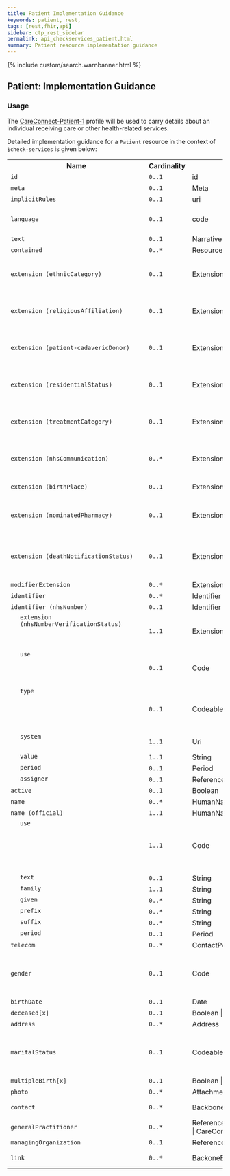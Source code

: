 ```yaml
---
title: Patient Implementation Guidance
keywords: patient, rest,
tags: [rest,fhir,api]
sidebar: ctp_rest_sidebar
permalink: api_checkservices_patient.html
summary: Patient resource implementation guidance
---
```


{% include custom/search.warnbanner.html %}

<!--
{% include custom/fhir.referencemin.html resource="" userlink="" page="" fhirname="Patient" fhirlink="[Patient](http://hl7.org/fhir/stu3/patient.html)" content="User Stories" userlink="" %}
-->

<style>
td.sub{
content: '';
display: block;
width: 285px;
background-image: url(images/tbl_vjoin_end.png);
background-repeat: no-repeat;
background-position: 10px  10px;
padding-left: 30px;
}

td.sub-sub{
content: '';
display: block;
width: 285px;
background-image: url(images/tbl_vjoin_end.png);
background-repeat: no-repeat;
background-position: 30px  10px;
padding-left: 50px;
}

td.sub-sub-sub{
content: '';
display: block;
width: 285px;
background-image: url(images/tbl_vjoin_end.png);
background-repeat: no-repeat;
background-position: 50px  10px;
padding-left: 70px;
}
</style>

  

## Patient: Implementation Guidance ##

  

### Usage ###

The [CareConnect-Patient-1](https://fhir.hl7.org.uk/STU3/StructureDefinition/CareConnect-Patient-1) profile will be used to carry details about an individual receiving care or other health-related services.

Detailed implementation guidance for a `Patient` resource in the context of `$check-services` is given below:

  
<table  style="min-width:100%;width:100%">
<tr>
<th  style="width:10%;">Name</th>
<th  style="width:5%;">Cardinality</th>
<th  style="width:10%;">Type</th>
<th  style="width:38%;">CareConnect Documentation</th>
</tr>
<tr>
<td><code  class="highlighter-rouge">id</code></td>
<td><code  class="highlighter-rouge">0..1</code></td>
<td>id</td>
<td>Logical id of this artifact</td>
</tr>
<tr>
<td><code  class="highlighter-rouge">meta</code></td>
<td><code  class="highlighter-rouge">0..1</code></td>
<td>Meta</td>
<td>Metadata about the resource</td>
</tr>
<tr>
<td><code  class="highlighter-rouge">implicitRules</code></td>
<td><code  class="highlighter-rouge">0..1</code></td>
<td>uri</td>
<td>A set of rules under which this content was created</td>
</tr>
<tr>
<td><code  class="highlighter-rouge">language</code></td>
<td><code  class="highlighter-rouge">0..1</code></td>
<td>code</td>
<td>Language of the resource content. <br/> <a  href="http://hl7.org/fhir/stu3/valueset-languages.html">Common Languages [Extensible but limited to All Languages]</a></td>
</tr>
<tr>
<td><code  class="highlighter-rouge">text</code></td>
<td><code  class="highlighter-rouge">0..1</code></td>
<td>Narrative</td>
<td>Text summary of the resource, for human interpretation</td>
</tr>
<tr>
<td><code  class="highlighter-rouge">contained</code></td>
<td><code  class="highlighter-rouge">0..*</code></td>
<td>Resource</td>
<td>Contained, inline Resources</td>
</tr>
<tr>
<td><code  class="highlighter-rouge">extension (ethnicCategory)</code></td>
<td><code  class="highlighter-rouge">0..1</code></td>
<td>Extension</td>
<td>Ethnic Category<br/>URL: <a  href="https://fhir.hl7.org.uk/STU3/StructureDefinition/Extension-CareConnect-EthnicCategory-1">https://fhir.hl7.org.uk/STU3/StructureDefinition/Extension-CareConnect-EthnicCategory-1</a></td>
</tr>
<tr>
<td><code  class="highlighter-rouge">extension (religiousAffiliation)</code></td>
<td><code  class="highlighter-rouge">0..1</code></td>
<td>Extension</td>
<td>Religious affiliation<br/>URL: <a  href="https://fhir.hl7.org.uk/STU3/StructureDefinition/Extension-CareConnect-ReligiousAffiliation-1">https://fhir.hl7.org.uk/STU3/StructureDefinition/Extension-CareConnect-ReligiousAffiliation-1</a></td>
</tr>
<tr>
<td><code  class="highlighter-rouge">extension (patient-cadavericDonor)</code></td>
<td><code  class="highlighter-rouge">0..1</code></td>
<td>Extension</td>
<td>Flag indicating whether the patient authorized the donation of body parts after death<br/>URL: <a  href="http://hl7.org/fhir/stu3/StructureDefinition/patient-cadavericDonor">http://hl7.org/fhir/stu3/StructureDefinition/patient-cadavericDonor</a></td>
</tr>
<tr>
<td><code  class="highlighter-rouge">extension (residentialStatus)</code></td>
<td><code  class="highlighter-rouge">0..1</code></td>
<td>Extension</td>
<td>The residential status of the patient<br/>URL: <a  href="https://fhir.hl7.org.uk/STU3/StructureDefinition/Extension-CareConnect-ResidentialStatus-1">https://fhir.hl7.org.uk/STU3/StructureDefinition/Extension-CareConnect-ResidentialStatus-1</a></td>
</tr>
<tr>
<td><code  class="highlighter-rouge">extension (treatmentCategory)</code></td>
<td><code  class="highlighter-rouge">0..1</code></td>
<td>Extension</td>
<td>The treatment category for this patient<br/>URL: <a  href="https://fhir.hl7.org.uk/STU3/StructureDefinition/Extension-CareConnect-TreatmentCategory-1">https://fhir.hl7.org.uk/STU3/StructureDefinition/Extension-CareConnect-TreatmentCategory-1</a></td>
</tr>
<tr>
<td><code  class="highlighter-rouge">extension (nhsCommunication)</code></td>
<td><code  class="highlighter-rouge">0..*</code></td>
<td>Extension</td>
<td>NHS communication preferences for a resource<br/>URL: <a  href="https://fhir.hl7.org.uk/STU3/StructureDefinition/Extension-CareConnect-NHSCommunication-1">https://fhir.hl7.org.uk/STU3/StructureDefinition/Extension-CareConnect-NHSCommunication-1</a></td>
</tr>
<tr>
<td><code  class="highlighter-rouge">extension (birthPlace)</code></td>
<td><code  class="highlighter-rouge">0..1</code></td>
<td>Extension</td>
<td>Birth Place: The registered place of birth of the patient.<br/>URL: <a  href="http://hl7.org/fhir/stu3/StructureDefinition/birthPlace">http://hl7.org/fhir/stu3/StructureDefinition/birthPlace</a></td>
</tr>
<tr>
<td><code  class="highlighter-rouge">extension (nominatedPharmacy)</code></td>
<td><code  class="highlighter-rouge">0..1</code></td>
<td>Extension</td>
<td>A patient's nominated pharmacy<br/>URL: <a  href="https://fhir.hl7.org.uk/STU3/StructureDefinition/Extension-CareConnect-NominatedPharmacy-1">https://fhir.hl7.org.uk/STU3/StructureDefinition/Extension-CareConnect-NominatedPharmacy-1</a></td>
</tr>
<tr>
<td><code  class="highlighter-rouge">extension (deathNotificationStatus)</code></td>
<td><code  class="highlighter-rouge">0..1</code></td>
<td>Extension</td>
<td>Representation of a patient’s death notification status (as held on Personal Demographics Service (PDS))<br/>URL: <a  href="https://fhir.hl7.org.uk/STU3/StructureDefinition/Extension-CareConnect-DeathNotificationStatus-1">https://fhir.hl7.org.uk/STU3/StructureDefinition/Extension-CareConnect-DeathNotificationStatus-1</a>
<td>
</tr>
<tr>
<td><code  class="highlighter-rouge">modifierExtension</code></td>
<td><code  class="highlighter-rouge">0..*</code></td>
<td>Extension</td>
<td>Extensions that cannot be ignored</td>
</tr>
<tr>
<td><code  class="highlighter-rouge">identifier</code></td>
<td><code  class="highlighter-rouge">0..*</code></td>
<td>Identifier</td>
<td>An identifier for this patient</td>
</tr>
<tr>
<td><code  class="highlighter-rouge">identifier (nhsNumber)</code></td>
<td><code  class="highlighter-rouge">0..1</code></td>
<td>Identifier</td>
<td>The patient's NHS number</td>
</tr>
<tr>
<td  class="sub"><code  class="highlighter-rouge">extension (nhsNumberVerificationStatus)</code></td>
<td><code  class="highlighter-rouge">1..1</code></td>
<td>Extension</td>
<td>NHS number verification status<br />URL: <a  href="https://fhir.hl7.org.uk/STU3/StructureDefinition/Extension-CareConnect-NHSNumberVerificationStatus-1">https://fhir.hl7.org.uk/STU3/StructureDefinition/Extension-CareConnect-NHSNumberVerificationStatus-1</a></td>
</tr>
<tr>
<td  class="sub"><code  class="highlighter-rouge">use</code></td>
<td><code  class="highlighter-rouge">0..1</code></td>
<td>Code</td>
<td>usual | official | temp | secondary (If known)<br />Binding (required): Identifies the purpose for this identifier, if known. (<a  href="http://hl7.org/fhir/stu3/valueset-identifier-use.html">http://hl7.org/fhir/stu3/valueset-identifier-use.html</a>)</td>
</tr>
<tr>
<td  class="sub"><code  class="highlighter-rouge">type</code></td>
<td><code  class="highlighter-rouge">0..1</code></td>
<td>CodeableConcept</td>
<td>Description of identifier<br/>Binding (extensible): A coded type for an identifier that can be used to determine which identifier to use for a specific purpose. (<a  href="http://hl7.org/fhir/stu3/valueset-identifier-type.html">http://hl7.org/fhir/stu3/valueset-identifier-type.html</a>)</td>
</tr>
<tr>
<td  class="sub"><code  class="highlighter-rouge">system</code></td>
<td><code  class="highlighter-rouge">1..1</code></td>
<td>Uri</td>
<td>The namespace for the identifier value<br/>Fixed Value: https://fhir.nhs.uk/Id/nhs-number</td>
</tr>
<tr>
<td  class="sub"><code  class="highlighter-rouge">value</code></td>
<td><code  class="highlighter-rouge">1..1</code></td>
<td>String</td>
<td>The value that is unique</td>
</tr>
<tr>
<td  class="sub"><code  class="highlighter-rouge">period</code></td>
<td><code  class="highlighter-rouge">0..1</code></td>
<td>Period</td>
<td>Time period when id is/was valid for use</td>
</tr>
<tr>
<td  class="sub"><code  class="highlighter-rouge">assigner</code></td>
<td><code  class="highlighter-rouge">0..1</code></td>
<td>Reference(CareConnectOrganization)</td>
<td>Organization that issued id (may be just text)</td>
</tr>
<tr>
<td><code  class="highlighter-rouge">active</code></td>
<td><code  class="highlighter-rouge">0..1</code></td>
<td>Boolean</td>
<td>Whether this patient's record is in active use</td>
</tr>
<tr>
<td><code  class="highlighter-rouge">name</code></td>
<td><code  class="highlighter-rouge">0..*</code></td>
<td>HumanName</td>
<td>A name associated with the patient</td>
</tr>
<tr>
<td><code  class="highlighter-rouge">name (official)</code></td>
<td><code  class="highlighter-rouge">1..1</code></td>
<td>HumanName</td>
<td>A name associated with the patient</td>
</tr>
<tr>
<td  class="sub"><code  class="highlighter-rouge">use</code></td>
<td><code  class="highlighter-rouge">1..1</code></td>
<td>Code</td>
<td>usual | official | temp | nickname | anonymous | old | maiden<br/>Fixed Value: official<br/>The use of a human name (<a  href="https://fhir.hl7.org.uk/STU3/ValueSet/CareConnect-NameUse-1">https://fhir.hl7.org.uk/STU3/ValueSet/CareConnect-NameUse-1</a>)</td>
</tr>
<tr>
<td  class="sub"><code  class="highlighter-rouge">text</code></td>
<td><code  class="highlighter-rouge">0..1</code></td>
<td>String</td>
<td>Text representation of the full name</td>
</tr>
<tr>
<td  class="sub"><code  class="highlighter-rouge">family</code></td>
<td><code  class="highlighter-rouge">1..1</code></td>
<td>String</td>
<td>TFamily name (often called 'Surname')</td>
</tr>
<tr>
<td  class="sub"><code  class="highlighter-rouge">given</code></td>
<td><code  class="highlighter-rouge">0..*</code></td>
<td>String</td>
<td>Given names (not always 'first'). Includes middle names</td>
</tr>
<tr>
<td  class="sub"><code  class="highlighter-rouge">prefix</code></td>
<td><code  class="highlighter-rouge">0..*</code></td>
<td>String</td>
<td>Parts that come before the name</td>
</tr>
<tr>
<td  class="sub"><code  class="highlighter-rouge">suffix</code></td>
<td><code  class="highlighter-rouge">0..*</code></td>
<td>String</td>
<td>Parts that come after the name</td>
</tr>
<tr>
<td  class="sub"><code  class="highlighter-rouge">period</code></td>
<td><code  class="highlighter-rouge">0..1</code></td>
<td>Period</td>
<td>Time period when name was/is in use</td>
</tr>
<tr>
<td><code  class="highlighter-rouge">telecom</code></td>
<td><code  class="highlighter-rouge">0..*</code></td>
<td>ContactPoint</td>
<td>A contact detail for the individual</td>
</tr>
<tr>
<td><code  class="highlighter-rouge">gender</code></td>
<td><code  class="highlighter-rouge">0..1</code></td>
<td>Code</td>
<td>male | female | other | unknown<br/>Binding (required): The gender of a person used for administrative purposes. (<a  href="https://fhir.hl7.org.uk/STU3/ValueSet/CareConnect-AdministrativeGender-1">https://fhir.hl7.org.uk/STU3/ValueSet/CareConnect-AdministrativeGender-1</a>)</td>
</tr>
<tr>
<td><code  class="highlighter-rouge">birthDate</code></td>
<td><code  class="highlighter-rouge">0..1</code></td>
<td>Date</td>
<td>The date of birth for the individual</td>
</tr>
<tr>
<td><code  class="highlighter-rouge">deceased[x]</code></td>
<td><code  class="highlighter-rouge">0..1</code></td>
<td>Boolean | dateTime</td>
<td>Indicates if the individual is deceased or not</td>
</tr>
<tr>
<td><code  class="highlighter-rouge">address</code></td>
<td><code  class="highlighter-rouge">0..*</code></td>
<td>Address</td>
<td>Addresses for the individual</td>
</tr>
<tr>
<td><code  class="highlighter-rouge">maritalStatus</code></td>
<td><code  class="highlighter-rouge">0..1</code></td>
<td>CodeableConcept</td>
<td>Marital (civil) status of a patient<br/>Binding (required): The domestic partnership status of a person. (<a  href="https://fhir.hl7.org.uk/STU3/ValueSet/CareConnect-MaritalStatus-1">https://fhir.hl7.org.uk/STU3/ValueSet/CareConnect-MaritalStatus-1</a>)</td>
</tr>
<tr>
<td><code  class="highlighter-rouge">multipleBirth[x]</code></td>
<td><code  class="highlighter-rouge">0..1</code></td>
<td>Boolean | Integer</td>
<td>Whether patient is part of a multiple birth</td>
</tr>
<tr>
<td><code  class="highlighter-rouge">photo</code></td>
<td><code  class="highlighter-rouge">0..*</code></td>
<td>Attachment</td>
<td>Image of the patient</td>
</tr>
<tr>
<td><code  class="highlighter-rouge">contact</code></td>
<td><code  class="highlighter-rouge">0..*</code></td>
<td>BackboneElement</td>
<td>A contact party (e.g. guardian, partner, friend) for the patient</td>
</tr>
<tr>
<td><code  class="highlighter-rouge">generalPractitioner</code></td>
<td><code  class="highlighter-rouge">0..*</code></td>
<td>Reference(CareConnectOrganization | CareConnectPractitioner)</td>
<td>Patient's nominated primary care provider</td>
</tr>
<tr>
<td><code  class="highlighter-rouge">managingOrganization</code></td>
<td><code  class="highlighter-rouge">0..1</code></td>
<td>Reference(CareConnectOrganization)</td>
<td>Organization that is the custodian of the patient record</td>
</tr>
<tr>
<td><code  class="highlighter-rouge">link</code></td>
<td><code  class="highlighter-rouge">0..*</code></td>
<td>BackoneElement</td>
<td>Link to another patient resource that concerns the same actual person</td>
</tr>
</table>

  
  
  
  
  

<!-- ## Example Scenario ##

Placeholder -->

  
  
  
  
  
  

<!--stackedit_data:

eyJoaXN0b3J5IjpbOTE3NDU4OTU3XX0=

-->
<!--stackedit_data:
eyJoaXN0b3J5IjpbLTIwODI4NzgzNjBdfQ==
-->